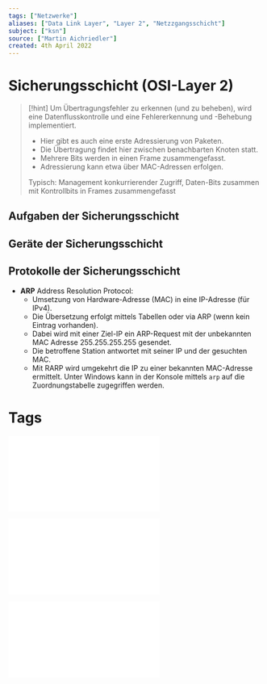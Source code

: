 ```yaml
---
tags: ["Netzwerke"]
aliases: ["Data Link Layer", "Layer 2", "Netzzgangsschicht"]
subject: ["ksn"]
source: ["Martin Aichriedler"]
created: 4th April 2022
---
```

# Sicherungsschicht (OSI-Layer 2)

> [!hint] Um Übertragungsfehler zu erkennen (und zu beheben), wird eine Datenflusskontrolle und eine Fehlererkennung und -Behebung implementiert.
> - Hier gibt es auch eine erste Adressierung von Paketen.
> - Die Übertragung findet hier zwischen benachbarten Knoten statt.
> - Mehrere Bits werden in einen Frame zusammengefasst.
> - Adressierung kann etwa über MAC-Adressen erfolgen.
> 
> Typisch: Management konkurrierender Zugriff, Daten-Bits zusammen mit Kontrollbits in Frames zusammengefasst

## Aufgaben der Sicherungsschicht

## Geräte der Sicherungsschicht

## Protokolle der Sicherungsschicht

- **ARP** Address Resolution Protocol:
	- Umsetzung von Hardware-Adresse (MAC) in eine IP-Adresse (für IPv4).
	- Die Übersetzung erfolgt mittels Tabellen oder via ARP (wenn kein Eintrag vorhanden).
	- Dabei wird mit einer Ziel-IP ein ARP-Request mit der unbekannten MAC Adresse 255.255.255.255 gesendet.
	- Die betroffene Station antwortet mit seiner IP und der gesuchten MAC.
	- Mit RARP wird umgekehrt die IP zu einer bekannten MAC-Adresse ermittelt. Unter Windows kann in der Konsole mittels `arp` auf die Zuordnungstabelle zugegriffen werden.


# Tags

![4-FS_ComputerNetze](../assets/Christian-Baun/4-FS_ComputerNetze.pdf)

![5-FS_ComputerNetze](../assets/Christian-Baun/5-FS_ComputerNetze.pdf)

![6-FS_ComputerNetze](../assets/Christian-Baun/6-FS_ComputerNetze.pdf)

